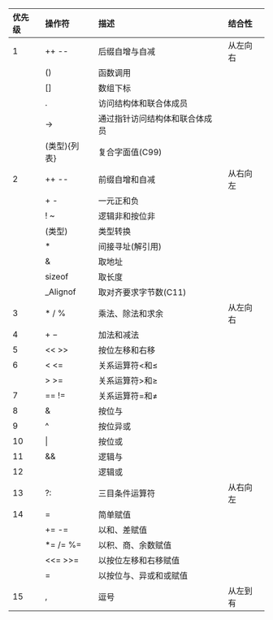 | 优先级 | 操作符 | 描述 | 结合性 |
| :--- | :--- | :--- | :--- |
| 1 | ++ -- | 后缀自增与自减 | 从左向右 |
|  | \(\) | 函数调用 |  |
|  | \[\] | 数组下标 |  |
|  | . | 访问结构体和联合体成员 |  |
|  | -&gt; | 通过指针访问结构体和联合体成员 |  |
|  | \(类型\){列表} | 复合字面值\(C99\) |  |
| 2 | ++ -- | 前缀自增和自减 | 从右向左 |
|  | + - | 一元正和负 |  |
|  | ! ~ | 逻辑非和按位非 |  |
|  | \(类型\) | 类型转换 |  |
|  | \* | 间接寻址\(解引用\) |  |
|  | & | 取地址 |  |
|  | sizeof | 取长度 |  |
|  | \_Alignof | 取对齐要求字节数\(C11\) |  |
| 3 | \* / % | 乘法、除法和求余 | 从左向右 |
| 4 | + − | 加法和减法 |  |
| 5 | &lt;&lt; &gt;&gt; | 按位左移和右移 |  |
| 6 | &lt; &lt;= | 关系运算符&lt;和≤ |  |
|  | &gt; &gt;= | 关系运算符&gt;和≥ |  |
| 7 | == != | 关系运算符=和≠ |  |
| 8 | & | 按位与 |  |
| 9 | ^ | 按位异或 |  |
| 10 | \| | 按位或 |  |
| 11 | && | 逻辑与 |  |
| 12 |  | 逻辑或 |  |
| 13 | ?: | 三目条件运算符 | 从右向左 |
| 14 | = | 简单赋值 |  |
|  | += -= | 以和、差赋值 |  |
|  | \*= /= %= | 以积、商、余数赋值 |  |
|  | &lt;&lt;= &gt;&gt;= | 以按位左移和右移赋值 |  |
|  | = | 以按位与、异或和或赋值 |  |
| 15 | , | 逗号 | 从左到有 |



